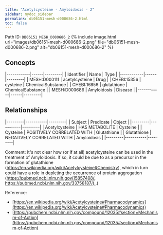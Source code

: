 ```yaml
---
title: "Acetylcysteine - Amyloidosis - 2"
sidebar: mydoc_sidebar
permalink: db06151-mesh-d000686-2.html
toc: false 
---
```



Path ID: `DB06151_MESH_D000686_2`
{% include image.html url="images/db06151-mesh-d000686-2.png" file="db06151-mesh-d000686-2.png" alt="db06151-mesh-d000686-2" %}

## Concepts

|------------|------|---------|
| Identifier | Name | Type    |
|------------|------|---------|
| MESH:D000111 | acetylcysteine | Drug |
| CHEBI:15356 | cysteine | ChemicalSubstance |
| CHEBI:16856 | glutathione | ChemicalSubstance |
| MESH:D000686 | Amyloidosis | Disease |
|------------|------|---------|

## Relationships

|---------|-----------|---------|
| Subject | Predicate | Object  |
|---------|-----------|---------|
| Acetylcysteine | HAS METABOLITE | Cysteine |
| Cysteine | POSITIVELY CORRELATED WITH | Glutathione |
| Glutathione | NEGATIVELY CORRELATED WITH | Amyloidosis |
|---------|-----------|---------|

Comment: It's not clear how (or if at all) acetylcysteine can be used in the treatment of Amyloidosis. If so, it could be due to as a precursor in the formation of glutathione (https://en.wikipedia.org/wiki/Acetylcysteine#Chemistry), which in turn could have a role in depleting the occurrence of protein aggregation (https://pubmed.ncbi.nlm.nih.gov/15857408/, [https://pubmed.ncbi.nlm.nih.gov/33758187/).](https://pubmed.ncbi.nlm.nih.gov/33758187/).)

Reference: 
  - [https://en.wikipedia.org/wiki/Acetylcysteine#Pharmacodynamics](https://en.wikipedia.org/wiki/Acetylcysteine#Pharmacodynamics)
  - [https://pubchem.ncbi.nlm.nih.gov/compound/12035#section=Mechanism-of-Action](https://pubchem.ncbi.nlm.nih.gov/compound/12035#section=Mechanism-of-Action)
